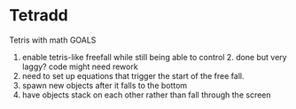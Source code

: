 # Tetradd
Tetris with math 
GOALS
1. enable tetris-like freefall while still being able to control 
   2. done but very laggy? code might need rework
2. need to set up equations that trigger the start of the free fall.
3. spawn new objects after it falls to the bottom 
4. have objects stack  on each other rather than fall through the screen 
